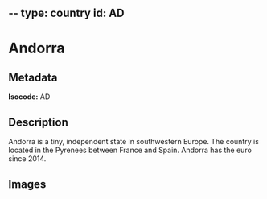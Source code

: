 --
type: country
id: AD
--

# Andorra

## Metadata

**Isocode:** AD

## Description

Andorra is a tiny, independent state in southwestern Europe. The country is located in the Pyrenees between France and Spain. Andorra has the euro since 2014.

## Images

